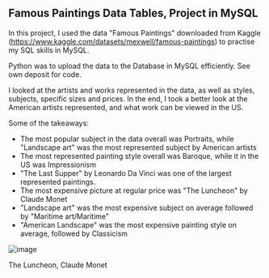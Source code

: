 ## Famous Paintings Data Tables, Project in MySQL

In this project, I used the data "Famous Paintings" downloaded from Kaggle (https://www.kaggle.com/datasets/mexwell/famous-paintings) to practise my SQL skills in MySQL. 

Python was to upload the data to the Database in MySQL efficiently. See own deposit for code. 

I looked at the artists and works represented in the data, as well as styles, subjects, specific sizes and prices. In the end, I took a better look at the American artists represented, and what work can be viewed in the US.

Some of the takeaways:

- The most popular subject in the data overall was Portraits, while "Landscape art" was the most represented subject by American artists
- The most represented painting style overall was Baroque, while it in the US was Impressionism
- "The Last Supper" by Leonardo Da Vinci was one of the largest represented paintings.
- The most expensive picture at regular price was "The Luncheon" by Claude Monet
- "Landscape art" was the most expensive subject on average followed by "Maritime art/Maritime"
- "American Landscape" was the most expensive painting style on average, followed by Classicism


![image](https://github.com/ToriiX/SQL-Art_Paintings/assets/156717220/1fca8149-c7d0-492c-bdf7-2e2ea2b39f7e)


The Luncheon, Claude Monet
